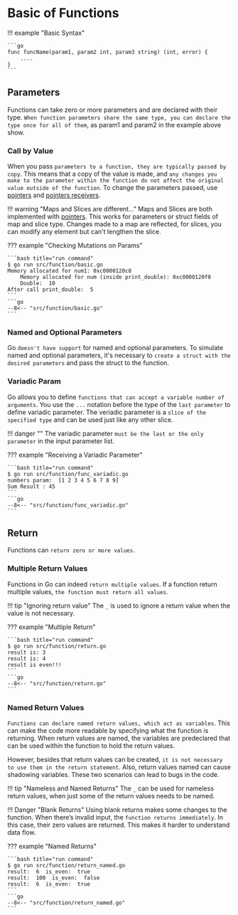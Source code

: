 # Basic of Functions

!!! example "Basic Syntax"

    ```go
    func funcName(param1, param2 int, param3 string) (int, error) {
        ....
    }
    ```

## Parameters

Functions can take zero or more parameters and are declared with their type. `When function parameters share the same type, you can declare the type once for all of them`, as param1 and param2 in the example above show.

### Call by Value

When you pass `parameters to a function, they are typically passed by copy`. This means that a copy of the value is made, and `any changes you make to the parameter within the function do not affect the original value outside of the function`. To change the parameters passed, use [pointers](../pointers.md#pointers) and [pointers receivers](../structs/structs.md#pointer-receivers).

!!! warning "Maps and Slices are different..."
    Maps and Slices are both implemented with [pointers](../pointers.md#pointers). This works for parameters or struct fields of map and slice type. Changes made to a map are reflected, for slices, you can modify any element but can't lengthen the slice.

??? example "Checking Mutations on Params"

    ```bash title="run command"
    $ go run src/function/basic.go
    Memory allocated for num1: 0xc0000120c8
        Memory allocated for num (inside print_double): 0xc0000120f0
        Double:  10
    After call print_double:  5
    ```
    ```go
    --8<-- "src/function/basic.go"
    ```

### Named and Optional Parameters

Go `doesn't have support` for named and optional parameters. To simulate named and optional parameters, it's necessary to `create a struct with the desired parameters` and pass the struct to the function.

### Variadic Param

Go allows you to define `functions that can accept a variable number of arguments`. You use the `...` notation before the type of the `last parameter` to define variadic parameter. The veriadic parameter is a `slice of the specified type` and can be used just like any other slice.

!!! danger ""
    The variadic parameter `must be the last or the only parameter` in the input parameter list.

??? example "Receiving a Variadic Parameter"

    ```bash title="run command"
    $ go run src/function/func_variadic.go
    numbers param:  [1 2 3 4 5 6 7 8 9]
    Sum Result : 45
    ```
    ```go
    --8<-- "src/function/func_variadic.go"
    ```

## Return

Functions can `return zero or more values`.

### Multiple Return Values

Functions in Go can indeed `return multiple values`. If a function return multiple values, `the function must return all values`.

!!! tip "Ignoring return value"
    The `_` is used to ignore a return value when the value is not necessary.

??? example "Multiple Return"

    ```bash title="run command"
    $ go run src/function/return.go
    result is: 3
    result is: 4
    result is even!!!
    ```
    ```go
    --8<-- "src/function/return.go"
    ```

### Named Return Values

`Functions can declare named return values, which act as variables`. This can make the code more readable by specifying what the function is returning. When return values are named, the variables are predeclared that can be used within the function to hold the return values.

However, besides that return values can be created, `it is not necessary to use them in the return statement`. Also, return values named can cause shadowing variables. These two scenarios can lead to bugs in the code.

!!! tip "Nameless and Named Returns"
    The `_` can be used for nameless return values, when just some of the return values needs to be named.

!!! Danger "Blank Returns"
    Using blank returns makes some changes to the function. When there’s invalid input, the `function returns immediately`. In this case, their zero values are returned. This makes it harder to understand data flow.

??? example "Named Returns"

    ```bash title="run command"
    $ go run src/function/return_named.go
    result:  6  is_even:  true
    result:  100  is_even:  false
    result:  6  is_even:  true
    ```
    ```go
    --8<-- "src/function/return_named.go"
    ```
